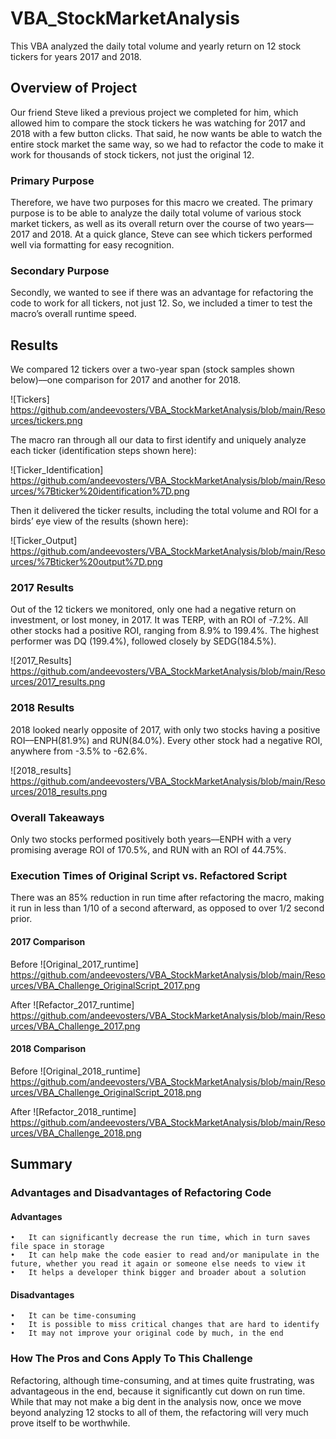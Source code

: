 # VBA_StockMarketAnalysis
This VBA analyzed the daily total volume and yearly return on 12 stock tickers for years 2017 and 2018.

## Overview of Project
Our friend Steve liked a previous project we completed for him, which allowed him to compare the stock tickers he was watching for 2017 and 2018 with a few button clicks. That said, he now wants be able to watch the entire stock market the same way, so we had to refactor the code to make it work for thousands of stock tickers, not just the original 12.

### Primary Purpose
Therefore, we have two purposes for this macro we created. The primary purpose is to be able to analyze the daily total volume of various stock market tickers, as well as its overall return over the course of two years—2017 and 2018. At a quick glance, Steve can see which tickers performed well via formatting for easy recognition.

### Secondary Purpose
Secondly, we wanted to see if there was an advantage for refactoring the code to work for all tickers, not just 12. So, we included a timer to test the macro’s overall runtime speed. 

## Results
We compared 12 tickers over a two-year span (stock samples shown below)––one comparison for 2017 and another for 2018. 

![Tickers] https://github.com/andeevosters/VBA_StockMarketAnalysis/blob/main/Resources/tickers.png

The macro ran through all our data to first identify and uniquely analyze each ticker (identification steps shown here):

![Ticker_Identification] https://github.com/andeevosters/VBA_StockMarketAnalysis/blob/main/Resources/%7Bticker%20identification%7D.png

Then it delivered the ticker results, including the total volume and ROI for a birds’ eye view of the results (shown here):

![Ticker_Output] https://github.com/andeevosters/VBA_StockMarketAnalysis/blob/main/Resources/%7Bticker%20output%7D.png

### 2017 Results
Out of the 12 tickers we monitored, only one had a negative return on investment, or lost money, in 2017. It was TERP, with an ROI of -7.2%. All other stocks had a positive ROI, ranging from 8.9% to 199.4%. The highest performer was DQ (199.4%), followed closely by SEDG(184.5%).

![2017_Results] https://github.com/andeevosters/VBA_StockMarketAnalysis/blob/main/Resources/2017_results.png

### 2018 Results
2018 looked nearly opposite of 2017, with only two stocks having a positive ROI––ENPH(81.9%) and RUN(84.0%). Every other stock had a negative ROI, anywhere from -3.5% to -62.6%.

![2018_results] https://github.com/andeevosters/VBA_StockMarketAnalysis/blob/main/Resources/2018_results.png

### Overall Takeaways
Only two stocks performed positively both years––ENPH with a very promising average ROI of 170.5%, and RUN with an ROI of 44.75%.

### Execution Times of Original Script vs. Refactored Script
There was an 85% reduction in run time after refactoring the macro, making it run in less than 1/10 of a second afterward, as opposed to over 1/2 second prior.
#### 2017 Comparison
Before
![Original_2017_runtime] https://github.com/andeevosters/VBA_StockMarketAnalysis/blob/main/Resources/VBA_Challenge_OriginalScript_2017.png

After
![Refactor_2017_runtime] https://github.com/andeevosters/VBA_StockMarketAnalysis/blob/main/Resources/VBA_Challenge_2017.png

#### 2018 Comparison
Before
![Original_2018_runtime] https://github.com/andeevosters/VBA_StockMarketAnalysis/blob/main/Resources/VBA_Challenge_OriginalScript_2018.png

After
![Refactor_2018_runtime] https://github.com/andeevosters/VBA_StockMarketAnalysis/blob/main/Resources/VBA_Challenge_2018.png

## Summary
### Advantages and Disadvantages of Refactoring Code
#### Advantages
	•	It can significantly decrease the run time, which in turn saves file space in storage
	•	It can help make the code easier to read and/or manipulate in the future, whether you read it again or someone else needs to view it
	•	It helps a developer think bigger and broader about a solution 

#### Disadvantages
	•	It can be time-consuming
	•	It is possible to miss critical changes that are hard to identify
	•	It may not improve your original code by much, in the end

### How The Pros and Cons Apply To This Challenge
Refactoring, although time-consuming, and at times quite frustrating, was advantageous in the end, because it significantly cut down on run time. While that may not make a big dent in the analysis now, once we move beyond analyzing 12 stocks to all of them, the refactoring will very much prove itself to be worthwhile.
